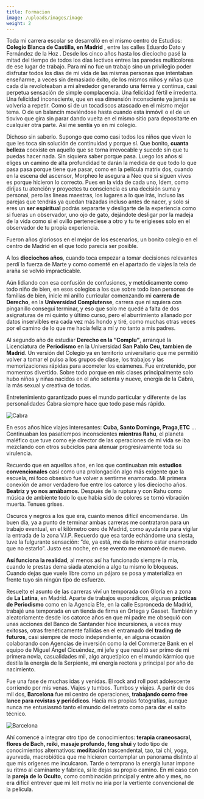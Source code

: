 ```yaml
---
title: Formacion
image: /uploads/images/image
weight: 2
---
```


Toda mi carrera escolar se desarrolló en el mismo centro de Estudios: **Colegio Blanca de Castilla, en Madrid** , entre las calles Eduardo Dato y Fernández de la Hoz . Desde los
cinco años hasta los dieciocho pasé la mitad del tiempo de todos los días lectivos entres las paredes multicolores de ese lugar de trabajo. Para mí no fue un trabajo sino un
privilegio poder disfrutar todos los días de mi vida de las mismas personas que intentaban enseñarme, a veces sin demasiado éxito, de los mismos niños y niñas que cada día
revoloteaban a mi alrededor generando una férrea y continua, casi perpetua sensación de simple complacencia. Una felicidad fértil e irredenta. Una felicidad inconsciente, que en esa dimensión
inconsciente ya jamás se volvería a repetir. Como si de un tocadiscos atascado en el mismo mejor tema. O de un balancín moviéndose hasta cuando esta inmóvil o el de un tiovivo que
gira sin parar dando vuelta en el mismo sitio para depositarte en cualquier otra parte. Así me sentía yo en mi colegio.

Dichoso sin saberlo. Supongo que como casi todos los niños que viven lo que les toca sin solución de continuidad y porque sí. Que bonito, **cuanta belleza** coexiste en aquello
que se torna irrevocable y sucede sin que tu puedas hacer nada. Sin siquiera saber porque pasa. Luego los años si eliges un camino de alta profundidad te darán la medida de que
todo lo que pasa pasa porque tiene que pasar, como en la película matrix dos, cuando en la escena del ascensor, Morpheo le asegura a Neo que si siguen vivos es porque hicieron lo
correcto. Pues en la vida de cada uno, Idem, como dirijas tu atención y proyectes tu consciencia es una decisión suma y personal, pero las lineas maestras, los lugares a lo que
irás, incluso las parejas que tendrás ya quedan trazadas incluso antes de nacer, y solo si eres un **ser espiritual** podrás separarte y desligarte de la experiencia como si fueras
un observador, uno ojo de gato, dejándote desligar por la madeja de la vida como si el ovillo perteneciese a otro y tu te erigieses solo en el observador de tu propia experiencia.

Fueron años gloriosos en el mejor de los escenarios, un bonito colegio en el centro de Madrid en el que todo parecía ser posible.

A los **dieciochos años**, cuando toca empezar a tomar decisiones relevantes perdí la fuerza de Marte y como comenté en el apartado de viajes la tela de araña se volvió impracticable.

Aún lidiando con esa confusión de confusiones, y metódicamente como todo niño de bien, en esos colegios a los que sobre todo iban personas de familias de bien, inicie mi anillo
curricular comenzando mi **carrera de Derecho**, en la **Universidad Complutense**, carrera que ni squiera con pinganillo conseguí terminar, y eso que solo me quedé a falta de dos
asignaturas de mi quinto y último curso, pero el aburrimiento allanado por datos inservibles era cada vez más hondo y tiré, como muchas otras veces por el camino de lo que me hacía feliz a mí y no tanto a mis padres.

Al segundo año de estudiar **Derecho en la “Complu”**, arranqué la Licenciatura de **Periodismo** en la Universidad **San Pablo Ceu, tambien de Madrid**. Un versión del Colegio ya
en territorio universitario que me permitió volver a tomar el pulso a los grupos de clase, los trabajos y  las memorizaciones rápidas para acometer los exámenes. Fue entretenido,
por momentos divertido. Sobre todo porque en mis clases principalmente solo hubo niños y niñas nacidos en el año setenta y nueve, energía de la Cabra, la más sexual y creativa de todas.

Entretenimiento garantizado pues el mundo particular y diferente de las personalidades Cabra siempre hace que todo pase más rápido. 

![Cabra](/uploads/img/bio/formacion/cabra.jpg "Cabra")


En esos años hice viajes interesantes: **Cuba, Santo Domingo, Praga,ETC** … Continuaban los pasatiempos inconscientes **mientras Rahu**, el planeta maléfico que tuve como eje
director de las operaciones de mi vida se iba mezclando con otros subciclos para atenuar progresivamente toda su virulencia.

Recuerdo que en aquellos años, en los que continuaban mis **estudios convencionales** casi como una prolongación algo más exigente que la escuela, mi foco obsesivo fue volver a sentirme enamorado. Mi primera conexión de amor verdadero fue entre los catorce y los dieciocho años. **Beatriz y yo nos amábamos.** Después de la ruptura y con Rahu como música de ambiente todo lo que habia sido de colores se tornó vibración muerta.
Tenues grises.

Oscuros y negros a los que era, cuanto menos difícil encomendarse. Un buen día, ya a punto de terminar ambas carreras me contrataron para un trabajo eventual, en el kilómetro cero de Madrid, como ayudante para vigilar la entrada de la zona V.I.P.
Recuerdo que esa tarde echándome una siesta, tuve la fulgurante sensación: “de, ya está, me da lo mismo estar enamorado que no estarlo”. Justo esa noche, en ese evento me enamoré de nuevo.

**Así funciona la realidad**, al menos así ha funcionado siempre la mía, cuando le prestas dema siada atención a algo tu mismo lo bloqueas. Cuando dejas que vuele libre como un pájaro se posa y materializa en frente tuyo sin ningún tipo de esfuerzo.

Resuelto el asunto de las carreras viví un temporada con Gloria en a zona de **La Latina**, en Madrid. Aparte de trabajos esporádicos, algunas **prácticas de Periodismo** como en
la Agencia  Efe, en la calle Espronceda de Madrid, trabajé una temporada en un tienda de firma en Ortega y Gasset. También y aleatoriamente desde los catorce años en que mi padre
me obsequió con unas acciones del Banco de Santander hice incursiones, a veces muy exitosas, otras frenéticamente fallidas en el entramado del **trading de futuros**, casi siempre
de modo independiente, en alguna ocasión colaborando con Agencias de inversión como la del Commerze Bank en el equipo de Miguel Ángel Cicuéndez, mi jefe y que resultó ser primo de
mi primera novia, casualidades mil, algo arquetípico en el mundo kármico que destila la energía de la Serpiente, mi energía rectora y principal por año de nacimiento.

Fue una fase de muchas idas y venidas. El rock and roll post adolescente corriendo por mis venas. Viajes y tumbos. Tumbos y viajes. A partir de dos mil dos, **Barcelona** fue mi
centro de operaciones, **trabajando como free lance para revistas y periódicos**. Hacía mis propias fotografías, aunque nunca me entusiasmó tanto el mundo del retrato como para dar
el salto técnico.

![Barcelona](/uploads/img/bio/formacion/barcelona.jpg "Barcelona")

Ahí comencé a integrar otro tipo de conocimientos: **terapia craneosacral, flores de Bach, reiki, masaje profundo, feng shui** y todo tipo de conocimientos alternativos:
**meditación** trascendental, tao, tai chi, yoga, ayurveda, macrobiótica que me hicieron contemplar un panorama distinto al que mis orígenes me inculcaron. Tarde o temprano la
energía lunar impone su ritmo al caminante y fabrica, si le dejas su propio camino. En mi caso con la **pareja de lo Oculto**, como combinación principal y entre año y mes, no era difícil
entrever que mi leit motiv no iría por la vertiente convencional de la película.

